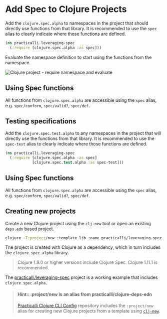 # Add Spec to Clojure Projects

Add the `clojure.spec.alpha` to namespaces in the project that should directly use functions from that library.  It is recommended to use the `spec` alias to clearly indicate where those functions are defined.

```clojure
(ns practicalli.leveraging-spec
  (:require [clojure.spec.alpha :as spec]))
```

Evaluate the namespace definition to start using the functions from the namespace.

![Clojure project - require namespace and evaluate](/images/clojure-editor-spec-require-evaluated.png)


## Using Spec functions

All functions from `clojure.spec.alpha` are accessible using the `spec` alias, e.g. `spec/conform`, `spec/valid?`, `spec/def`.


## Testing specifications

Add the `clojure.spec.test.alpha` to any namespaces in the project that will directly use the functions from that library.  It is recommended to use the `spec-test` alias to clearly indicate where those functions are defined.

```clojure
(ns practicalli.leveraging-spec
  (:require [clojure.spec.alpha :as spec]
            [clojure.spec.test.alpha :as spec-test]))
```

## Using Spec functions

All functions from `clojure.spec.alpha` are accessible using the `spec` alias, e.g. `spec/conform`, `spec/valid?`, `spec/def`.


## Creating new projects

Create a new Clojure project using the `clj-new` tool or open an existing `deps.edn` based project.

```bash
clojure -T:project/new :template lib :name practicalli/leveraging-spec
```

The project is created with Clojure as a dependency, which in turn includes the `clojure.spec.alpha` library.

> Clojure 1.9.0 or higher versions include Clojure Spec.  Clojure 1.11.1 is recommended.

The [practicalli/leveraging-spec](https://github.com/practicalli/leveraging-spec) project is a working example that includes `clojure.spec.alpha`.

> #### Hint:: :project/new is an alias from practicalli/clojure-deps-edn
> [Practicalli Clojure CLI Config](https://github.com/practicalli/clojure-deps-edn#clojure-projects) repository includes the `:project/new` alias for creating new Clojure projects from a template using [`clj-new`](https://github.com/seancorfield/clj-new).

